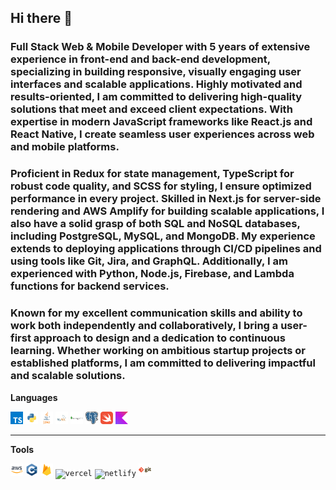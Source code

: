 ## Hi there 👋

### Full Stack Web & Mobile Developer with 5 years of extensive experience in front-end and back-end development, specializing in building responsive, visually engaging user interfaces and scalable applications. Highly motivated and results-oriented, I am committed to delivering high-quality solutions that meet and exceed client expectations. With expertise in modern JavaScript frameworks like React.js and React Native, I create seamless user experiences across web and mobile platforms.

### Proficient in Redux for state management, TypeScript for robust code quality, and SCSS for styling, I ensure optimized performance in every project. Skilled in Next.js for server-side rendering and AWS Amplify for building scalable applications, I also have a solid grasp of both SQL and NoSQL databases, including PostgreSQL, MySQL, and MongoDB. My experience extends to deploying applications through CI/CD pipelines and using tools like Git, Jira, and GraphQL. Additionally, I am experienced with Python, Node.js, Firebase, and Lambda functions for backend services.

### Known for my excellent communication skills and ability to work both independently and collaboratively, I bring a user-first approach to design and a dedication to continuous learning. Whether working on ambitious startup projects or established platforms, I am committed to delivering impactful and scalable solutions.

**Languages**

<code><img height="20" src="https://raw.githubusercontent.com/github/explore/80688e429a7d4ef2fca1e82350fe8e3517d3494d/topics/typescript/typescript.png" alt="typescript"></code>
<code><img height="20" src="https://raw.githubusercontent.com/github/explore/80688e429a7d4ef2fca1e82350fe8e3517d3494d/topics/python/python.png" alt="python"></code>
<code><img height="20" src="https://raw.githubusercontent.com/github/explore/80688e429a7d4ef2fca1e82350fe8e3517d3494d/topics/java/java.png" alt="java"></code>
<code><img height="20" src="https://raw.githubusercontent.com/github/explore/80688e429a7d4ef2fca1e82350fe8e3517d3494d/topics/mysql/mysql.png" alt="mysql"></code>
<code><img height="20" src="https://raw.githubusercontent.com/github/explore/80688e429a7d4ef2fca1e82350fe8e3517d3494d/topics/mongodb/mongodb.png" alt="mongodb"></code>
<code><img height="20" src="https://raw.githubusercontent.com/github/explore/80688e429a7d4ef2fca1e82350fe8e3517d3494d/topics/postgresql/postgresql.png" alt="postgresq"></code>
<code><img height="20" src="https://raw.githubusercontent.com/github/explore/80688e429a7d4ef2fca1e82350fe8e3517d3494d/topics/swift/swift.png" alt="javascript"></code>
<code><img height="20" src="https://raw.githubusercontent.com/github/explore/80688e429a7d4ef2fca1e82350fe8e3517d3494d/topics/kotlin/kotlin.png" alt="javascript"></code>

<hr />

**Tools**

<code><img height="20" src="https://raw.githubusercontent.com/github/explore/80688e429a7d4ef2fca1e82350fe8e3517d3494d/topics/aws/aws.png" alt="aws" style="background-color: white"></code>
<code><img height="20" src="https://raw.githubusercontent.com/github/explore/80688e429a7d4ef2fca1e82350fe8e3517d3494d/topics/cpp/cpp.png" alt="cpp"></code>
<code><img height="20" src="https://raw.githubusercontent.com/github/explore/80688e429a7d4ef2fca1e82350fe8e3517d3494d/topics/firebase/firebase.png" alt="firebase"></code>
<code><img height="20" src="https://static-00.iconduck.com/assets.00/vercel-icon-512x449-3422jidz.png" alt="vercel" style="background-color: white"></code>
<code><img height="20" src="https://www.vectorlogo.zone/logos/netlify/netlify-icon.svg" alt="netlify"></code>
<code><img height="20" src="https://raw.githubusercontent.com/github/explore/80688e429a7d4ef2fca1e82350fe8e3517d3494d/topics/git/git.png" alt="git"></code>
